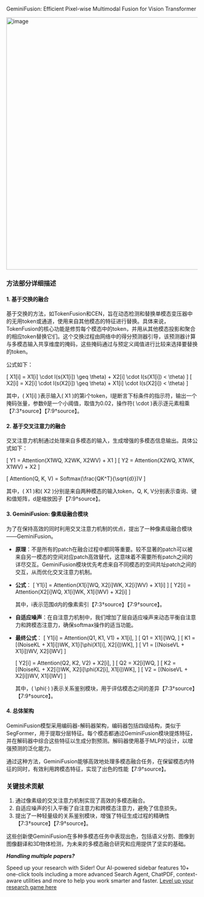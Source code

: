 GeminiFusion: Efficient Pixel-wise Multimodal Fusion for Vision Transformer

<img width="664" alt="image" src="https://github.com/icey-zhang/notebook/assets/54712081/b4372f5f-7e8a-48dc-9f50-80ba946b7521">

### 方法部分详细描述

#### 1. 基于交换的融合
基于交换的方法，如TokenFusion和CEN，旨在动态检测和替换单模态变压器中的无用token或通道，使用来自其他模态的特征进行替换。具体来说，TokenFusion的核心功能是修剪每个模态中的token，并用从其他模态投影和聚合的相应token替换它们。这个交换过程由网络中的得分预测器引导，该预测器计算与多模态输入共享维度的掩码，这些掩码通过与预定义阈值进行比较来选择要替换的token。

公式如下：

\[ X1[i] = X1[i] \cdot I(s(X1[i]) \geq \theta) + X2[i] \cdot I(s(X1[i]) < \theta) \]
\[ X2[i] = X2[i] \cdot I(s(X2[i]) \geq \theta) + X1[i] \cdot I(s(X2[i]) < \theta) \]

其中，\( X1[i] \)表示输入\( X1 \)的第i个token，I是断言下标条件的指示符，输出一个掩码张量，参数θ是一个小阈值，取值为0.02，操作符\( \cdot \)表示逐元素相乘【7:3†source】【7:9†source】。

#### 2. 基于交叉注意力的融合
交叉注意力机制通过处理来自多模态的输入，生成增强的多模态信息输出。具体公式如下：

\[ Y1 = Attention(X1WQ, X2WK, X2WV) + X1 \]
\[ Y2 = Attention(X2WQ, X1WK, X1WV) + X2 \]

\[ Attention(Q, K, V) = Softmax(\frac{QK^T}{\sqrt{d}})V \]

其中，\( X1 \)和\( X2 \)分别是来自两种模态的输入token，Q, K, V分别表示查询、键和值矩阵，d是缩放因子【7:9†source】。

#### 3. GeminiFusion: 像素级融合模块
为了在保持高效的同时利用交叉注意力机制的优点，提出了一种像素级融合模块——GeminiFusion。

- **原理**：不是所有的patch在融合过程中都同等重要。较不显著的patch可以被来自另一模态的空间对应patch高效替代，这意味着不需要所有patch之间的详尽交互。GeminiFusion模块优先考虑来自不同模态的空间共址patch之间的交互，从而优化交叉注意力机制。

- **公式**：
  \[ Y1[i] = Attention(X1[i]WQ, X2[i]WK, X2[i]WV) + X1[i] \]
  \[ Y2[i] = Attention(X2[i]WQ, X1[i]WK, X1[i]WV) + X2[i] \]

  其中，i表示范围d内的像素索引【7:3†source】【7:9†source】。

- **自适应噪声**：在自注意力机制中，我们增加了层自适应噪声来动态平衡自注意力和跨模态注意力，确保softmax操作的适当功能。

- **最终公式**：
  \[ Y1[i] = Attention(Q1, K1, V1) + X1[i], \]
  \[ Q1 = X1[i]WQ, \]
  \[ K1 = [(NoiseKL + X1[i])WK, X1[i]\phi(X1[i], X2[i])WK], \]
  \[ V1 = [(NoiseVL + X1[i])WV, X2[i]WV] \]

  \[ Y2[i] = Attention(Q2, K2, V2) + X2[i], \]
  \[ Q2 = X2[i]WQ, \]
  \[ K2 = [(NoiseKL + X2[i])WK, X2[i]\phi(X2[i], X1[i])WK], \]
  \[ V2 = [(NoiseVL + X2[i])WV, X1[i]WV] \]

  其中，\( \phi(·) \)表示关系鉴别模块，用于评估模态之间的差异【7:3†source】【7:9†source】。

#### 4. 总体架构
GeminiFusion模型采用编码器-解码器架构，编码器包括四级结构，类似于SegFormer，用于提取分层特征。每个模态都通过GeminiFusion模块提炼特征，并在解码器中综合这些特征以生成分割预测。解码器使用基于MLP的设计，以增强预测的泛化能力。

通过这种方法，GeminiFusion能够高效地处理多模态融合任务，在保留模态内特征的同时，有效利用跨模态特征，实现了出色的性能【7:9†source】。

### 关键技术贡献
1. 通过像素级的交叉注意力机制实现了高效的多模态融合。
2. 自适应噪声的引入平衡了自注意力和跨模态注意力，避免了信息损失。
3. 提出了一种轻量级的关系鉴别模块，增强了特征生成过程的精确性【7:3†source】【7:9†source】。

这些创新使GeminiFusion在多种多模态任务中表现出色，包括语义分割、图像到图像翻译和3D物体检测，为未来的多模态融合研究和应用提供了坚实的基础。

***Handling multiple papers?*** 

Speed up your research with Sider! Our AI-powered sidebar features 10+ one-click tools including a more advanced Search Agent, ChatPDF, context-aware utilities and more to help you work smarter and faster.
 [Level up your research game here](https://bit.ly/4aSnMXa)
